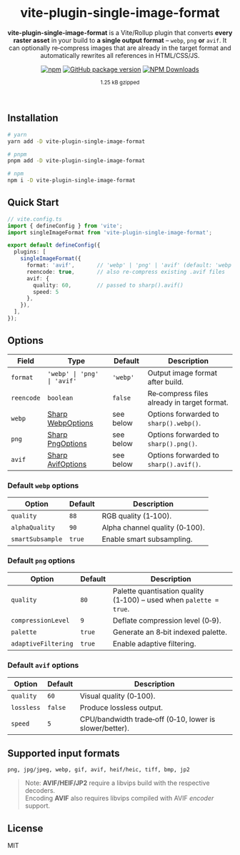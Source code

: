 <div align="center">
<br>

<h1>vite-plugin-single-image-format</h1>

**vite-plugin-single-image-format** is a Vite/Rollup plugin that converts **every raster asset** in your build to **a single output format** – `webp`, `png` **or** `avif`.
It can optionally re‑compress images that are already in the target format and automatically rewrites all references in HTML/CSS/JS.

[![npm](https://img.shields.io/npm/v/vite-plugin-single-image-format.svg?colorB=brightgreen)](https://www.npmjs.com/package/vite-plugin-single-image-format)
[![GitHub package version](https://img.shields.io/github/package-json/v/ux-ui-pro/vite-plugin-single-image-format.svg)](https://github.com/ux-ui-pro/vite-plugin-single-image-format)
[![NPM Downloads](https://img.shields.io/npm/dm/vite-plugin-single-image-format.svg?style=flat)](https://www.npmjs.org/package/vite-plugin-single-image-format)

<sup>1.25 kB gzipped</sup>
</div>
<br>

## Installation
```bash
# yarn
yarn add -D vite-plugin-single-image-format

# pnpm
pnpm add -D vite-plugin-single-image-format

# npm
npm i -D vite-plugin-single-image-format
```

## Quick Start
```ts
// vite.config.ts
import { defineConfig } from 'vite';
import singleImageFormat from 'vite-plugin-single-image-format';

export default defineConfig({
  plugins: [
    singleImageFormat({
      format: 'avif',       // 'webp' | 'png' | 'avif' (default: 'webp')
      reencode: true,       // also re‑compress existing .avif files
      avif: {
        quality: 60,        // passed to sharp().avif()
        speed: 5
      },
    }),
  ],
});
```

## Options
| Field | Type | Default | Description |
|-------|------|---------|-------------|
| `format` | `'webp' \| 'png' \| 'avif'` | `'webp'` | Output image format after build. |
| `reencode` | `boolean` | `false` | Re‑compress files already in target format. |
| `webp` | [Sharp WebpOptions](https://sharp.pixelplumbing.com/api-output#webp) | see below | Options forwarded to `sharp().webp()`. |
| `png` | [Sharp PngOptions](https://sharp.pixelplumbing.com/api-output#png) | see below | Options forwarded to `sharp().png()`. |
| `avif` | [Sharp AvifOptions](https://sharp.pixelplumbing.com/api-output#avif) | see below | Options forwarded to `sharp().avif()`. |

### Default `webp` options
| Option | Default | Description |
|--------|---------|-------------|
| `quality` | `88` | RGB quality (1‑100). |
| `alphaQuality` | `90` | Alpha channel quality (0‑100). |
| `smartSubsample` | `true` | Enable smart subsampling. |

### Default `png` options
| Option | Default | Description |
|--------|---------|-------------|
| `quality` | `80` | Palette quantisation quality (1‑100) – used when `palette = true`. |
| `compressionLevel` | `9` | Deflate compression level (0‑9). |
| `palette` | `true` | Generate an 8‑bit indexed palette. |
| `adaptiveFiltering` | `true` | Enable adaptive filtering. |

### Default `avif` options
| Option | Default | Description |
|--------|---------|-------------|
| `quality` | `60` | Visual quality (0‑100). |
| `lossless` | `false` | Produce lossless output. |
| `speed` | `5` | CPU/bandwidth trade‑off (0‑10, lower is slower/better). |

## Supported input formats
```
png, jpg/jpeg, webp, gif, avif, heif/heic, tiff, bmp, jp2
```
> Note: **AVIF/HEIF/JP2** require a libvips build with the respective decoders.  
> Encoding **AVIF** also requires libvips compiled with AVIF *encoder* support.

## License
MIT
